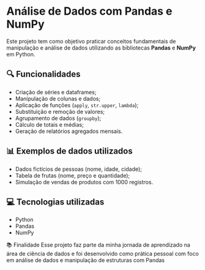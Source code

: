# Análise de Dados com Pandas e NumPy

Este projeto tem como objetivo praticar conceitos fundamentais de manipulação e análise de dados utilizando as bibliotecas **Pandas** e **NumPy** em Python.

## 🔍 Funcionalidades

- Criação de séries e dataframes;
- Manipulação de colunas e dados;
- Aplicação de funções (`apply`, `str.upper`, `lambda`);
- Substituição e remoção de valores;
- Agrupamento de dados (`groupby`);
- Cálculo de totais e médias;
- Geração de relatórios agregados mensais.

## 📊 Exemplos de dados utilizados

- Dados fictícios de pessoas (nome, idade, cidade);
- Tabela de frutas (nome, preço e quantidade);
- Simulação de vendas de produtos com 1000 registros.

## 💻 Tecnologias utilizadas

- Python
- Pandas
- NumPy

📚 Finalidade
Esse projeto faz parte da minha jornada de aprendizado na área de ciência de dados e foi 
desenvolvido como prática pessoal com foco em análise de dados e manipulação de estruturas com Pandas
